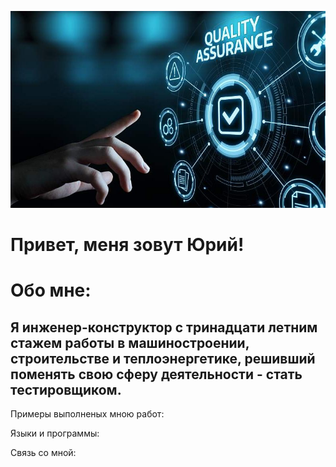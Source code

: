 ![Header](https://github.com/Uri1987/Uri1987/blob/main/assets/quality-assurance-servic_1.jpg__800x500_q80_crop_subject_location-570%2C252_subsampling-2.jpg)
# Привет, меня зовут Юрий!

# Обо мне: 
## Я инженер-конструктор с тринадцати летним стажем работы в машиностроении, строительстве и теплоэнергетике, решивший поменять свою сферу деятельности - стать тестировщиком.

Примеры выполненых мною работ:



Языки и программы:



Связь со мной: